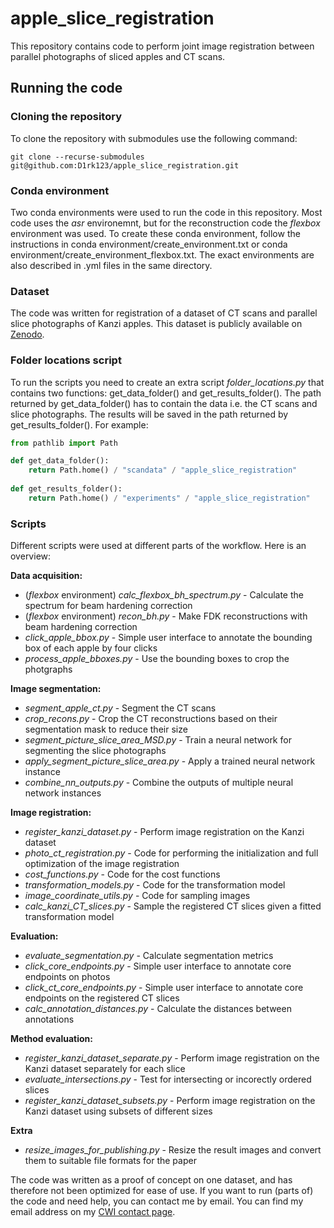 # apple_slice_registration
This repository contains code to perform joint image registration between parallel photographs of sliced apples and CT scans. 

## Running the code

### Cloning the repository
To clone the repository with submodules use the following command:
```
git clone --recurse-submodules git@github.com:D1rk123/apple_slice_registration.git
```

### Conda environment
Two conda environments were used to run the code in this repository. Most code uses the *asr* environemnt, but for the reconstruction code the *flexbox* environment was used. To create these conda environment, follow the instructions in conda environment/create_environment.txt or conda environment/create_environment_flexbox.txt. The exact environments are also described in .yml files in the same directory. 

### Dataset
The code was written for registration of a dataset of CT scans and parallel slice photographs of Kanzi apples. This dataset is publicly available on [Zenodo](https://zenodo.org/record/8167285).

### Folder locations script
To run the scripts you need to create an extra script *folder_locations.py* that contains two functions: get\_data\_folder() and get\_results\_folder(). The path returned by get\_data\_folder() has to contain the data i.e. the CT scans and slice photographs. The results will be saved in the path returned by get\_results\_folder(). For example:
```python
from pathlib import Path

def get_data_folder():
    return Path.home() / "scandata" / "apple_slice_registration"
    
def get_results_folder():
    return Path.home() / "experiments" / "apple_slice_registration"
```

### Scripts
Different scripts were used at different parts of the workflow. Here is an overview:

**Data acquisition:**
- (*flexbox* environment) _calc\_flexbox\_bh\_spectrum.py_ - Calculate the spectrum for beam hardening correction
- (*flexbox* environment) _recon\_bh.py_ - Make FDK reconstructions with beam hardening correction
- _click\_apple\_bbox.py_ - Simple user interface to annotate the bounding box of each apple by four clicks
- _process\_apple\_bboxes.py_ - Use the bounding boxes to crop the photgraphs

**Image segmentation:**
- _segment\_apple\_ct.py_ - Segment the CT scans
- _crop_recons.py_ - Crop the CT reconstructions based on their segmentation mask to reduce their size
- _segment\_picture\_slice\_area\_MSD.py_ - Train a neural network for segmenting the slice photographs
- _apply\_segment\_picture\_slice\_area.py_ - Apply a trained neural network instance
- _combine\_nn\_outputs.py_ - Combine the outputs of multiple neural network instances 

**Image registration:**
- _register\_kanzi\_dataset.py_ - Perform image registration on the Kanzi dataset
- _photo\_ct\_registration.py_ - Code for performing the initialization and full optimization of the image registration
- _cost\_functions.py_ - Code for the cost functions
- _transformation\_models.py_ - Code for the transformation model
- _image\_coordinate\_utils.py_ - Code for sampling images
- _calc\_kanzi\_CT\_slices.py_ - Sample the registered CT slices given a fitted transformation model

**Evaluation:**
- _evaluate\_segmentation.py_ - Calculate segmentation metrics
- _click\_core\_endpoints.py_ - Simple user interface to annotate core endpoints on photos
- _click\_ct\_core\_endpoints.py_ - Simple user interface to annotate core endpoints on the registered CT slices
- _calc\_annotation\_distances.py_ - Calculate the distances between annotations

**Method evaluation:**
- _register\_kanzi\_dataset\_separate.py_ - Perform image registration on the Kanzi dataset separately for each slice
- _evaluate\_intersections.py_ - Test for intersecting or incorectly ordered slices
- _register\_kanzi\_dataset\_subsets.py_ - Perform image registration on the Kanzi dataset using subsets of different sizes

**Extra**
- _resize\_images\_for\_publishing.py_ - Resize the result images and convert them to suitable file formats for the paper

The code was written as a proof of concept on one dataset, and has therefore not been optimized for ease of use. If you want to run (parts of) the code and need help, you can contact me by email. You can find my email address on my [CWI contact page](https://www.cwi.nl/en/people/dirk-schut/).

